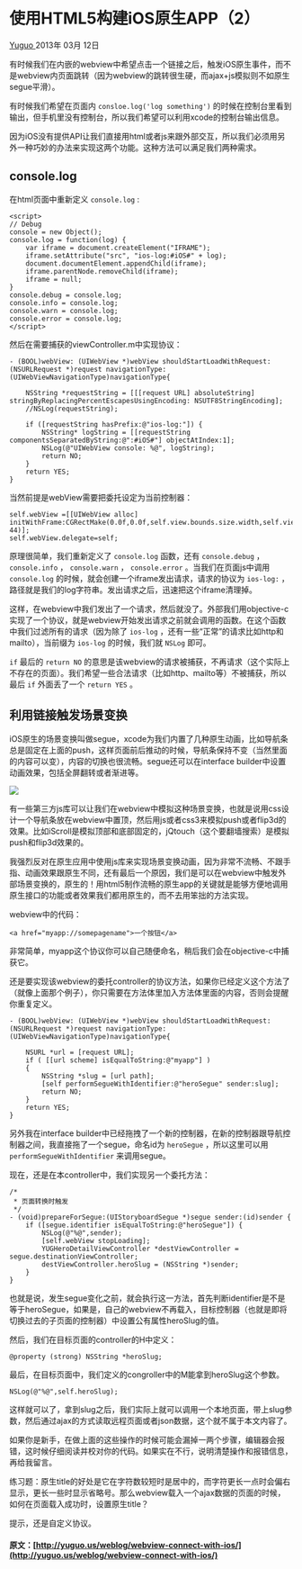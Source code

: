 #  使用HTML5构建iOS原生APP（2） 

[ Yuguo ](http://yuguo.us) 2013年 03月 12日 

有时候我们在内嵌的webview中希望点击一个链接之后，触发iOS原生事件，而不是webview内页面跳转（因为webview的跳转很生硬，而ajax+js模拟则不如原生segue平滑）。 

有时候我们希望在页面内 ` consloe.log('log something') ` 的时候在控制台里看到输出，但手机里没有控制台，所以我们希望可以利用xcode的控制台输出信息。 

因为iOS没有提供API让我们直接用html或者js来跟外部交互，所以我们必须用另外一种巧妙的办法来实现这两个功能。这种方法可以满足我们两种需求。 

##  console.log 

在html页面中重新定义 ` console.log ` : 
    
    
    <script>
    // Debug
    console = new Object();
    console.log = function(log) {
    	var iframe = document.createElement("IFRAME");
    	iframe.setAttribute("src", "ios-log:#iOS#" + log);
    	document.documentElement.appendChild(iframe);
    	iframe.parentNode.removeChild(iframe);
    	iframe = null;
    }
    console.debug = console.log;
    console.info = console.log;
    console.warn = console.log;
    console.error = console.log;
    </script>
    

然后在需要捕获的viewController.m中实现协议： 
    
    
    - (BOOL)webView: (UIWebView *)webView shouldStartLoadWithRequest:(NSURLRequest *)request navigationType:(UIWebViewNavigationType)navigationType{
    
        NSString *requestString = [[[request URL] absoluteString] stringByReplacingPercentEscapesUsingEncoding: NSUTF8StringEncoding];
    	//NSLog(requestString);
    
    	if ([requestString hasPrefix:@"ios-log:"]) {
        	NSString* logString = [[requestString componentsSeparatedByString:@":#iOS#"] objectAtIndex:1];
        	NSLog(@"UIWebView console: %@", logString);
        	return NO;
    	}
    	return YES;
    }
    

当然前提是webView需要把委托设定为当前控制器： 
    
    
    self.webView =[[UIWebView alloc] initWithFrame:CGRectMake(0.0f,0.0f,self.view.bounds.size.width,self.view.bounds.size.height-44)];
    self.webView.delegate=self;
    

原理很简单，我们重新定义了 ` console.log ` 函数，还有 ` console.debug ` ， ` console.info ` ， ` console.warn ` ， ` console.error ` 。当我们在页面js中调用 ` console.log ` 的时候，就会创建一个iframe发出请求，请求的协议为 ` ios-log: ` ，路径就是我们的log字符串。发出请求之后，迅速把这个iframe清理掉。 

这样，在webview中我们发出了一个请求，然后就没了。外部我们用objective-c实现了一个协议，就是webview开始发出请求之前就会调用的函数。在这个函数中我们过滤所有的请求（因为除了 ` ios-log ` ，还有一些“正常”的请求比如http和mailto），当前缀为 ` ios-log ` 的时候，我们就 ` NSLog ` 即可。 

` if ` 最后的 ` return NO ` 的意思是该webview的请求被捕获，不再请求（这个实际上不存在的页面）。我们希望一些合法请求（比如http、mailto等）不被捕获，所以最后 ` if ` 外面丢了一个 ` return YES ` 。 

##  利用链接触发场景变换 

iOS原生的场景变换叫做segue，xcode为我们内置了几种原生动画，比如导航条总是固定在上面的push，这样页面前后推动的时候，导航条保持不变（当然里面的内容可以变），内容的切换也很流畅。segue还可以在interface builder中设置动画效果，包括全屏翻转或者渐进等。 

![](/files/2013/03/segue.png)

有一些第三方js库可以让我们在webview中模拟这种场景变换，也就是说用css设计一个导航条放在webview中置顶，然后用js或者css3来模拟push或者flip3d的效果。比如iScroll是模拟顶部和底部固定的，jQtouch（这个要翻墙搜索）是模拟push和flip3d效果的。 

我强烈反对在原生应用中使用js库来实现场景变换动画，因为非常不流畅、不跟手指、动画效果跟原生不同，还有最后一个原因，我们是可以在webview中触发外部场景变换的，原生的！用html5制作流畅的原生app的关键就是能够方便地调用原生接口的功能或者效果我们都用原生的，而不去用笨拙的方法实现。 

webview中的代码： 
    
    
    <a href="myapp://somepagename">一个按钮</a>
    

非常简单，myapp这个协议你可以自己随便命名，稍后我们会在objective-c中捕获它。 

还是要实现该webview的委托controller的协议方法，如果你已经定义这个方法了（就像上面那个例子），你只需要在方法体里加入方法体里面的内容，否则会提醒你重复定义。 
    
    
    - (BOOL)webView: (UIWebView *)webView shouldStartLoadWithRequest:(NSURLRequest *)request navigationType:(UIWebViewNavigationType)navigationType{
    
    	NSURL *url = [request URL];
    	if ( [[url scheme] isEqualToString:@"myapp"] )
    	{
        	NSString *slug = [url path];
        	[self performSegueWithIdentifier:@"heroSegue" sender:slug];
        	return NO;
    	}
    	return YES;
    }
    

另外我在interface builder中已经拖拽了一个新的控制器，在新的控制器跟导航控制器之间，我直接拖了一个segue，命名id为 ` heroSegue ` ，所以这里可以用 ` performSegueWithIdentifier ` 来调用segue。 

现在，还是在本controller中，我们实现另一个委托方法： 
    
    
    /*
     * 页面转换时触发
     */
    - (void)prepareForSegue:(UIStoryboardSegue *)segue sender:(id)sender {
    	if ([segue.identifier isEqualToString:@"heroSegue"]) {
        	NSLog(@"%@",sender);
        	[self.webView stopLoading];
        	YUGHeroDetailViewController *destViewController = segue.destinationViewController;
        	destViewController.heroSlug = (NSString *)sender;
    	}
    }
    

也就是说，发生segue变化之前，就会执行这一方法，首先判断identifier是不是等于heroSegue，如果是，自己的webview不再载入，目标控制器（也就是即将切换过去的子页面的控制器）中设置公有属性heroSlug的值。 

然后，我们在目标页面的controller的H中定义： 
    
    
    @property (strong) NSString *heroSlug;
    

最后，在目标页面中，我们定义的congroller中的M能拿到heroSlug这个参数。 
    
    
    NSLog(@"%@",self.heroSlug);
    

这样就可以了，拿到slug之后，我们实际上就可以调用一个本地页面，带上slug参数，然后通过ajax的方式读取远程页面或者json数据，这个就不属于本文内容了。 

如果你是新手，在做上面的这些操作的时候可能会漏掉一两个步骤，编辑器会报错，这时候仔细阅读并校对你的代码。如果实在不行，说明清楚操作和报错信息，再给我留言。 

练习题：原生title的好处是它在字符数较短时是居中的，而字符更长一点时会偏右显示，更长一些时显示省略号。那么webview载入一个ajax数据的页面的时候，如何在页面载入成功时，设置原生title？ 

提示，还是自定义协议。 
#### 原文：[http://yuguo.us/weblog/webview-connect-with-ios/](http://yuguo.us/weblog/webview-connect-with-ios/)
